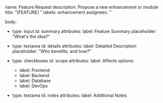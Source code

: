 name: Feature Request
description: Propose a new enhancement or module
title: "[FEATURE] <brief idea>"
labels: enhancement
assignees: ''

body:
- type: input
  id: summary
  attributes:
  label: Feature Summary
  placeholder: "What's the idea?"

- type: textarea
  id: details
  attributes:
  label: Detailed Description
  placeholder: "Who benefits, and how?"

- type: checkboxes
  id: scope
  attributes:
  label: Affects
  options:
  - label: Frontend
  - label: Backend
  - label: Database
  - label: DevOps

- type: textarea
  id: notes
  attributes:
  label: Additional Notes